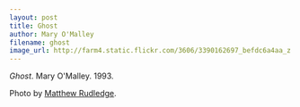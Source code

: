 ```yaml
---
layout: post
title: Ghost
author: Mary O'Malley
filename: ghost
image_url: http://farm4.static.flickr.com/3606/3390162697_befdc6a4aa_z.jpg
---
```


_Ghost_.  Mary O'Malley.  1993.

Photo by [Matthew Rudledge](http://www.flickr.com/photos/rutlo/3390162697/).

